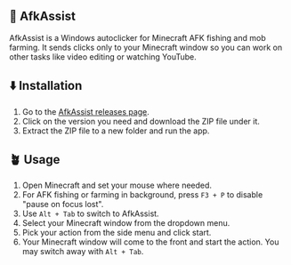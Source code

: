 ## 🎯 AfkAssist

AfkAssist is a Windows autoclicker for Minecraft AFK fishing and mob farming. It sends clicks only to your Minecraft window so you can work on other tasks like video editing or watching YouTube.

## ⬇️ Installation

1. Go to the [AfkAssist releases page](https://github.com/kartarake/afkassist/releases).
2. Click on the version you need and download the ZIP file under it.
3. Extract the ZIP file to a new folder and run the app.

## 🪴 Usage

1. Open Minecraft and set your mouse where needed.
2. For AFK fishing or farming in background, press `F3 + P` to disable "pause on focus lost".
3. Use `Alt + Tab` to switch to AfkAssist.
4. Select your Minecraft window from the dropdown menu.
5. Pick your action from the side menu and click start.
6. Your Minecraft window will come to the front and start the action. You may switch away with `Alt + Tab`.
